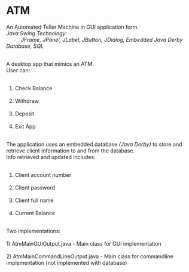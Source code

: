 # ATM
An Automated Teller Machine in GUI application form. <br/>
<i>Java Swing Technology: <br/> &nbsp;&nbsp;&nbsp;&nbsp;&nbsp;&nbsp;&nbsp;&nbsp;&nbsp;
          JFrame, JPanel, JLabel, JButton, JDialog, Embedded Java Derby Database, SQL </i> <br/> <br/>
          
A desktop app that mimics an ATM. <br/>
User can:<br/> &nbsp;&nbsp;&nbsp;&nbsp;&nbsp;&nbsp;&nbsp;&nbsp;&nbsp;
  1) Check Balance <br/> &nbsp;&nbsp;&nbsp;&nbsp;&nbsp;&nbsp;&nbsp;&nbsp;&nbsp;
  2) Withdraw <br/> &nbsp;&nbsp;&nbsp;&nbsp;&nbsp;&nbsp;&nbsp;&nbsp;&nbsp;
  3) Deposit <br/> &nbsp;&nbsp;&nbsp;&nbsp;&nbsp;&nbsp;&nbsp;&nbsp;&nbsp;
  4) Exit App <br/> <br/>
  
The application uses an embedded database <i>(Java Derby)</i> to store and retrieve client information to and from the database.<br/>
Info retrieved and updated includes: <br/> &nbsp;&nbsp;&nbsp;&nbsp;&nbsp;&nbsp;&nbsp;&nbsp;&nbsp;
  1) Client account number <br/> &nbsp;&nbsp;&nbsp;&nbsp;&nbsp;&nbsp;&nbsp;&nbsp;&nbsp;
  2) Client password <br/> &nbsp;&nbsp;&nbsp;&nbsp;&nbsp;&nbsp;&nbsp;&nbsp;&nbsp;
  3) Client full name <br/> &nbsp;&nbsp;&nbsp;&nbsp;&nbsp;&nbsp;&nbsp;&nbsp;&nbsp;
  4) Current Balance <br/> <br/>
  
Two implementations:<br/> &nbsp;&nbsp;&nbsp;&nbsp;&nbsp;&nbsp;&nbsp;&nbsp;&nbsp;   
          1) AtmMainGUIOutput.java - Main class for GUI implementation <br/> &nbsp;&nbsp;&nbsp;&nbsp;&nbsp;&nbsp;&nbsp;&nbsp;&nbsp;  
          2) AtmMainCommandLineOutput.java - Main class for commandline implementation (not implemented with database)
